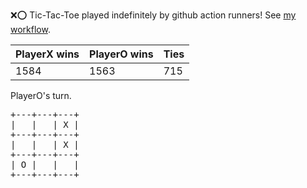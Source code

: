 :x::o: Tic-Tac-Toe played indefinitely by github action runners! See [my workflow](.github/workflows/play.yaml).

|PlayerX wins|PlayerO wins|Ties|
|-|-|-|
|1584|1563|715|

PlayerO's turn.

<pre>
+---+---+---+
|   |   | X |
+---+---+---+
|   |   | X |
+---+---+---+
| O |   |   |
+---+---+---+
</pre>